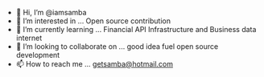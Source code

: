 - 👋 Hi, I’m @iamsamba
- 👀 I’m interested in ... Open source contribution
- 🌱 I’m currently learning ... Financial API Infrastructure and Business data internet
- 💞️ I’m looking to collaborate on ... good idea fuel open source development
- 📫 How to reach me ... getsamba@hotmail.com

<!---
iamsamba/iamsamba is a ✨ special ✨ repository because its `README.md` (this file) appears on your GitHub profile.
You can click the Preview link to take a look at your changes.
--->
